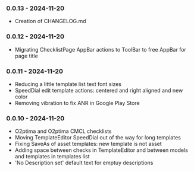 ### 0.0.13 - 2024-11-20
* Creation of CHANGELOG.md

### 0.0.12 - 2024-11-20
* Migrating ChecklistPage AppBar actions to ToolBar to free AppBar for page title

### 0.0.11 - 2024-11-20
* Reducing a little template list text font sizes
* SpeedDial edit template actions: centered and right aligned and new color
* Removing vibration to fix ANR in Google Play Store

### 0.0.10 - 2024-11-20
* O2ptima and O2ptima CMCL checklists
* Moving TemplateEditor SpeedDial out of the way for long templates
* Fixing SaveAs of asset templates: new template is not asset
* Adding space between checks in TemplateEditor and between models and templates in templates list
* 'No Description set' default text for emptuy descriptions
